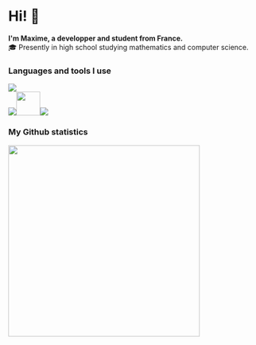 <h1>Hi! 👋</h1>

<strong>I'm Maxime, a developper and student from France.</strong>  
🎓 Presently in high school studying mathematics and computer science.

<h3>Languages and tools I use</h3>

![](https://skillicons.dev/icons?i=html,css,js,nodejs,react,flutter,java&theme=dark)  
![](https://skillicons.dev/icons?i=androidstudio,py&theme=dark)<img src="https://user-images.githubusercontent.com/91475935/168442353-995d91ee-cc1c-4b99-9a02-5057721a2bd2.png" height="48px" />![](https://skillicons.dev/icons?i=pytorch,mysql,bash,vscode&theme=dark)


<h3>My Github statistics</h3>

<img width="385px" src="https://github-readme-stats.vercel.app/api?username=maximedrn&hide_border=true&show_icons=true&count_private=true&line_height=21&theme=tokyonight&show=reviews,discussions_started,discussions_answered,prs_merged,prs_merged_percentage" />
